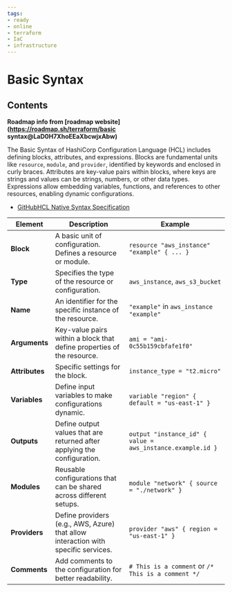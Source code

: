 ```yaml
---
tags:
- ready
- online
- terraform
- IaC
- infrastructure
---
```


# Basic Syntax

## Contents

__Roadmap info from [roadmap website](<https://roadmap.sh/terraform/basic> syntax@LaD0H7XhoEEaXbcwjxAbw)__

The Basic Syntax of HashiCorp Configuration Language (HCL) includes defining blocks, attributes, and expressions. Blocks are fundamental units like `resource`, `module`, and `provider`, identified by keywords and enclosed in curly braces. Attributes are key-value pairs within blocks, where keys are strings and values can be strings, numbers, or other data types. Expressions allow embedding variables, functions, and references to other resources, enabling dynamic configurations.

- [GitHubHCL Native Syntax Specification](https://github.com/hashicorp/hcl/blob/main/hclsyntax/spec.md)

| __Element__    | __Description__                                                                    | __Example__                                                |
| -------------- | ---------------------------------------------------------------------------------- | ---------------------------------------------------------- |
| __Block__      | A basic unit of configuration. Defines a resource or module.                       | `resource "aws_instance" "example" { ... }`                |
| __Type__       | Specifies the type of the resource or configuration.                               | `aws_instance`, `aws_s3_bucket`                            |
| __Name__       | An identifier for the specific instance of the resource.                           | `"example"` in `aws_instance "example"`                    |
| __Arguments__  | Key-value pairs within a block that define properties of the resource.             | `ami = "ami-0c55b159cbfafe1f0"`                            |
| __Attributes__ | Specific settings for the block.                                                   | `instance_type = "t2.micro"`                               |
| __Variables__  | Define input variables to make configurations dynamic.                             | `variable "region" { default = "us-east-1" }`              |
| __Outputs__    | Define output values that are returned after applying the configuration.           | `output "instance_id" { value = aws_instance.example.id }` |
| __Modules__    | Reusable configurations that can be shared across different setups.                | `module "network" { source = "./network" }`                |
| __Providers__  | Define providers (e.g., AWS, Azure) that allow interaction with specific services. | `provider "aws" { region = "us-east-1" }`                  |
| __Comments__   | Add comments to the configuration for better readability.                          | `# This is a comment` or `/* This is a comment */`         |
